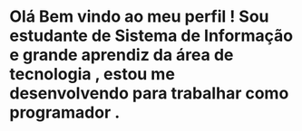 ## 
# Olá  Bem  vindo ao meu perfil ! Sou estudante de Sistema de Informação e grande aprendiz da área de tecnologia , estou me desenvolvendo para  trabalhar como programador .
